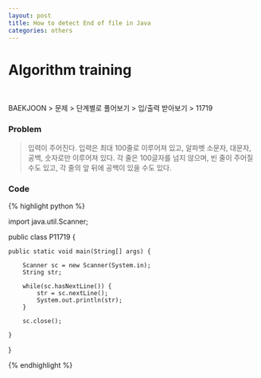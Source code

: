 ```yaml
---
layout: post
title: How to detect End of file in Java
categories: others
---
```


<h1>Algorithm training</h1>

<br>

<p>BAEKJOON > 문제 > 단계별로 풀어보기 > 입/출력 받아보기 > 11719</p>

<h3>Problem</h3>

<blockquote><p>
입력이 주어진다. 입력은 최대 100줄로 이루어져 있고, 알파벳 소문자, 대문자, 공백, 숫자로만 이루어져 있다. 
각 줄은 100글자를 넘지 않으며, 빈 줄이 주어질 수도 있고, 각 줄의 앞 뒤에 공백이 있을 수도 있다.</p></blockquote>

<h3>Code</h3>

{% highlight python %}

import java.util.Scanner;

public class P11719 {

	public static void main(String[] args) {
		
		Scanner sc = new Scanner(System.in);
		String str;
		
		while(sc.hasNextLine()) {
			str = sc.nextLine();
			System.out.println(str);
		}
				
		sc.close();
		
	}

}

{% endhighlight %}
